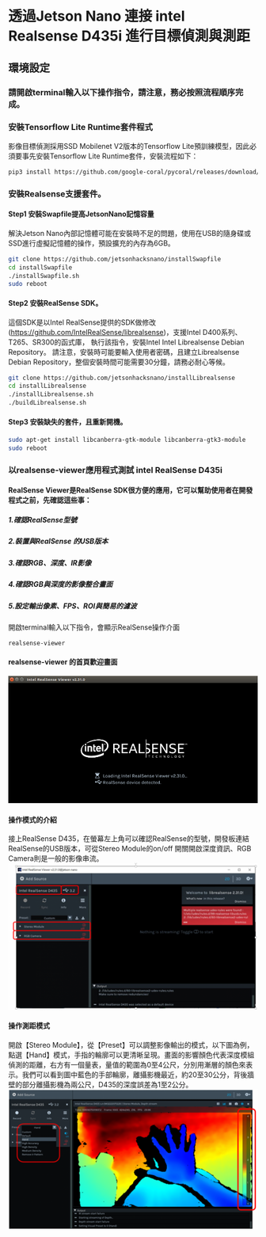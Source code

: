 # 透過Jetson Nano 連接 intel Realsense D435i 進行目標偵測與測距

## 環境設定
### 請開啟terminal輸入以下操作指令，請注意，務必按照流程順序完成。

### 安裝Tensorflow Lite Runtime套件程式
影像目標偵測採用SSD Mobilenet V2版本的Tensorflow Lite預訓練模型，因此必須要事先安裝Tensorflow Lite Runtime套件，安裝流程如下：
```bash
pip3 install https://github.com/google-coral/pycoral/releases/download/release-frogfish/tflite_runtime-2.5.0-cp36-cp36m-linux_aarch64.whl
```

### 安裝Realsense支援套件。
#### Step1 安裝Swapfile提高JetsonNano記憶容量
解決Jetson Nano內部記憶體可能在安裝時不足的問題，使用在USB的隨身碟或SSD進行虛擬記憶體的操作，預設擴充的內存為6GB。
```bash
git clone https://github.com/jetsonhacksnano/installSwapfile
cd installSwapfile
./installSwapfile.sh
sudo reboot
```
#### Step2 安裝RealSense SDK。
這個SDK是以Intel RealSense提供的SDK做修改(https://github.com/IntelRealSense/librealsense)，支援Intel D400系列、T265、SR300的函式庫，
執行該指令，安裝Intel Intel Librealsense Debian Repository。
請注意，安裝時可能要輸入使用者密碼，且建立Librealsense Debian Repository，整個安裝時間可能需要30分鐘，請務必耐心等候。
```bash
git clone https://github.com/jetsonhacksnano/installLibrealsense
cd installLibrealsense
./installLibrealsense.sh
./buildLibrealsense.sh
```

#### Step3 安裝缺失的套件，且重新開機。
```bash
sudo apt-get install libcanberra-gtk-module libcanberra-gtk3-module
sudo reboot
```

### 以realsense-viewer應用程式測試 intel RealSense D435i
#### RealSense Viewer是RealSense SDK很方便的應用，它可以幫助使用者在開發程式之前，先確認這些事：
##### 1.確認RealSense型號
##### 2.裝置與RealSense 的USB版本
##### 3.確認RGB、深度、IR影像
##### 4.確認RGB與深度的影像整合畫面
##### 5.設定輸出像素、FPS、ROI與簡易的濾波

開啟terminal輸入以下指令，會顯示RealSense操作介面
```bash
realsense-viewer
```
#### realsense-viewer 的首頁歡迎畫面
![](./realsense_viewer_1.png)

#### 操作模式的介紹
接上RealSense D435，在螢幕左上角可以確認RealSense的型號，開發板連結RealSense的USB版本，可從Stereo Module的on/off 開關開啟深度資訊、RGB Camera則是一般的影像串流。
![](./realsense_viewer_2.png)

#### 操作測距模式
開啟【Stereo Module】，從【Preset】可以調整影像輸出的模式，以下圖為例，點選【Hand】模式，手指的輪廓可以更清晰呈現。畫面的影響顏色代表深度模組偵測的距離，右方有一個量表，量值的範圍為0至4公尺，分別用漸層的顏色來表示。我們可以看到圖中藍色的手部輪廓，離攝影機最近，約20至30公分，背後牆壁的部分離攝影機為兩公尺，D435的深度誤差為1至2公分。
![](./realsense_viewer_3.png)

